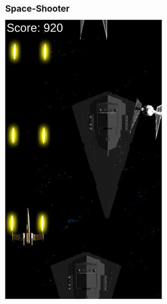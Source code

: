 # Space-Shooter

![alt text](https://github.com/Etherkon/Space-Shooter/blob/master/ScreenshotS.png)
